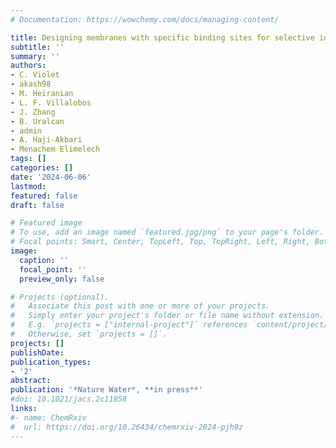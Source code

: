 ```yaml
---
# Documentation: https://wowchemy.com/docs/managing-content/

title: Designing membranes with specific binding sites for selective ion separations 
subtitle: ''
summary: ''
authors:
- C. Violet
- akash98
- M. Heiranian
- L. F. Villalobos
- J. Zhang
- B. Uralcan
- admin
- A. Haji-Akbari
- Menachem Elimelech
tags: []
categories: []
date: '2024-06-06'
lastmod: 
featured: false
draft: false

# Featured image
# To use, add an image named `featured.jpg/png` to your page's folder.
# Focal points: Smart, Center, TopLeft, Top, TopRight, Left, Right, BottomLeft, Bottom, BottomRight.
image:
  caption: ''
  focal_point: ''
  preview_only: false

# Projects (optional).
#   Associate this post with one or more of your projects.
#   Simply enter your project's folder or file name without extension.
#   E.g. `projects = ["internal-project"]` references `content/project/deep-learning/index.md`.
#   Otherwise, set `projects = []`.
projects: []
publishDate: 
publication_types:
- '2'
abstract: 
publication: '*Nature Water*, **in press**'
#doi: 10.1021/jacs.2c11858
links:
#- name: ChemRxiv
#  url: https://doi.org/10.26434/chemrxiv-2024-pjh9z
---
```

